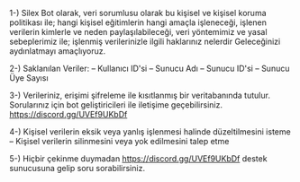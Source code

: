 1-) Silex Bot olarak, veri sorumlusu olarak bu kişisel ve kişisel koruma politikası ile; hangi kişisel eğitimlerin hangi amaçla işleneceği, işlenen verilerin kimlerle ve neden paylaşılabileceği, veri yöntemimiz ve yasal sebeplerimiz ile; işlenmiş verilerinizle ilgili haklarınız nelerdir Geleceğinizi aydınlatmayı amaçlıyoruz.

2-) Saklanılan Veriler: – Kullanıcı ID'si
– Sunucu Adı
– Sunucu ID'si
– Sunucu Üye Sayısı

3-) Verileriniz, erişimi şifreleme ile kısıtlanmış bir veritabanında tutulur. Sorularınız için bot geliştiricileri ile iletişime geçebilirsiniz. https://discord.gg/UVEf9UKbDf

4-) Kişisel verilerin eksik veya yanlış işlenmesi halinde düzeltilmesini isteme
– Kişisel verilerin silinmesini veya yok edilmesini talep etme

5-) Hiçbir çekinme duymadan https://discord.gg/UVEf9UKbDf destek sunucusuna gelip soru sorabilirsiniz.
